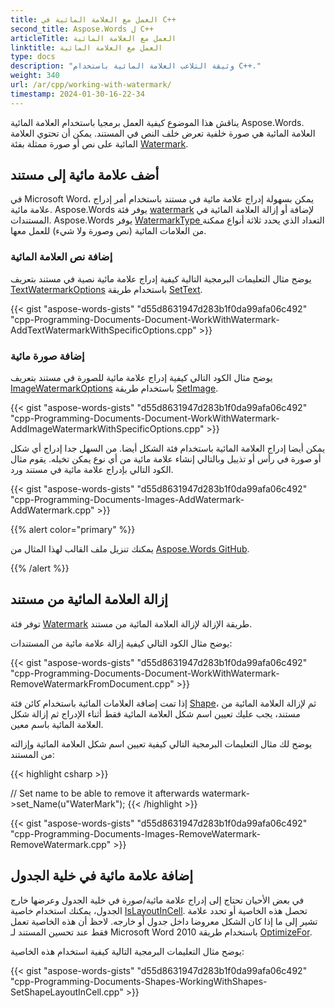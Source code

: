 ```yaml
---
title: العمل مع العلامة المائية في C++
second_title: Aspose.Words ل C++
articleTitle: العمل مع العلامة المائية
linktitle: العمل مع العلامة المائية
type: docs
description: "وثيقة التلاعب العلامة المائية باستخدام C++."
weight: 340
url: /ar/cpp/working-with-watermark/
timestamp: 2024-01-30-16-22-34
---
```


يناقش هذا الموضوع كيفية العمل برمجيا باستخدام العلامة المائية Aspose.Words. العلامة المائية هي صورة خلفية تعرض خلف النص في المستند. يمكن أن تحتوي العلامة المائية على نص أو صورة ممثلة بفئة [Watermark](https://reference.aspose.com/words/cpp/aspose.words/watermark/).

## أضف علامة مائية إلى مستند

في Microsoft Word، يمكن بسهولة إدراج علامة مائية في مستند باستخدام أمر إدراج علامة مائية. Aspose.Words يوفر فئة [watermark](https://reference.aspose.com/words/cpp/aspose.words/watermark/) لإضافة أو إزالة العلامة المائية في المستندات. Aspose.Words يوفر [WatermarkType ](https://reference.aspose.com/words/cpp/aspose.words/)التعداد الذي يحدد ثلاثة أنواع ممكنة من العلامات المائية (نص وصورة ولا شيء) للعمل معها.

### إضافة نص العلامة المائية

يوضح مثال التعليمات البرمجية التالية كيفية إدراج علامة مائية نصية في مستند بتعريف [TextWatermarkOptions](https://reference.aspose.com/words/cpp/aspose.words/textwatermarkoptions/) باستخدام طريقة [SetText](https://reference.aspose.com/words/cpp/aspose.words/watermark/settext/).

{{< gist "aspose-words-gists" "d55d8631947d283b1f0da99afa06c492" "cpp-Programming-Documents-Document-WorkWithWatermark-AddTextWatermarkWithSpecificOptions.cpp" >}}

### إضافة صورة مائية

يوضح مثال الكود التالي كيفية إدراج علامة مائية للصورة في مستند بتعريف [ImageWatermarkOptions](https://reference.aspose.com/words/cpp/aspose.words/imagewatermarkoptions/) باستخدام طريقة [SetImage](https://reference.aspose.com/words/cpp/aspose.words/watermark/setimage/).

{{< gist "aspose-words-gists" "d55d8631947d283b1f0da99afa06c492" "cpp-Programming-Documents-Document-WorkWithWatermark-AddImageWatermarkWithSpecificOptions.cpp" >}}

يمكن أيضا إدراج العلامة المائية باستخدام فئة الشكل أيضا. من السهل جدا إدراج أي شكل أو صورة في رأس أو تذييل وبالتالي إنشاء علامة مائية من أي نوع يمكن تخيله. يقوم مثال الكود التالي بإدراج علامة مائية في مستند ورد.

{{< gist "aspose-words-gists" "d55d8631947d283b1f0da99afa06c492" "cpp-Programming-Documents-Images-AddWatermark-AddWatermark.cpp" >}}

{{% alert color="primary" %}}

يمكنك تنزيل ملف القالب لهذا المثال من [Aspose.Words GitHub](https://github.com/aspose-words/Aspose.Words-for-C/tree/master/Examples).

{{% /alert %}}


## إزالة العلامة المائية من مستند

توفر فئة [Watermark](https://reference.aspose.com/words/cpp/aspose.words/watermark/) طريقة الإزالة لإزالة العلامة المائية من مستند.

يوضح مثال الكود التالي كيفية إزالة علامة مائية من المستندات:

{{< gist "aspose-words-gists" "d55d8631947d283b1f0da99afa06c492" "cpp-Programming-Documents-Document-WorkWithWatermark-RemoveWatermarkFromDocument.cpp" >}}

إذا تمت إضافة العلامات المائية باستخدام كائن فئة [Shape](https://reference.aspose.com/words/cpp/aspose.words.drawing/shape/)، ثم لإزالة العلامة المائية من مستند، يجب عليك تعيين اسم شكل العلامة المائية فقط أثناء الإدراج ثم إزالة شكل العلامة المائية باسم معين.

يوضح لك مثال التعليمات البرمجية التالي كيفية تعيين اسم شكل العلامة المائية وإزالته من المستند:

{{< highlight csharp >}}

// Set name to be able to remove it afterwards
watermark->set_Name(u"WaterMark");
{{< /highlight >}}


{{< gist "aspose-words-gists" "d55d8631947d283b1f0da99afa06c492" "cpp-Programming-Documents-Images-RemoveWatermark-RemoveWatermark.cpp" >}}

## إضافة علامة مائية في خلية الجدول

في بعض الأحيان تحتاج إلى إدراج علامة مائية/صورة في خلية الجدول وعرضها خارج الجدول، يمكنك استخدام خاصية [IsLayoutInCell](https://reference.aspose.com/words/cpp/aspose.words.drawing/shapebase/get_islayoutincell/). تحصل هذه الخاصية أو تحدد علامة تشير إلى ما إذا كان الشكل معروضا داخل جدول أو خارجه. لاحظ أن هذه الخاصية تعمل فقط عند تحسين المستند لـ Microsoft Word 2010 باستخدام طريقة [OptimizeFor](https://reference.aspose.com/words/cpp/aspose.words.settings/compatibilityoptions/optimizefor/).

يوضح مثال التعليمات البرمجية التالية كيفية استخدام هذه الخاصية:

{{< gist "aspose-words-gists" "d55d8631947d283b1f0da99afa06c492" "cpp-Programming-Documents-Shapes-WorkingWithShapes-SetShapeLayoutInCell.cpp" >}}
